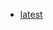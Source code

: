 <!-- 这里是应用的【Tag】信息，通过命令维护，详情参考：https://github.com/quicklyon/template-toolkit -->
- [latest](https://github.com/quicklyon/dnsmasq-docker/releases/tag/2.85.1)
